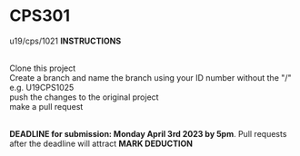 # CPS301
u19/cps/1021
**INSTRUCTIONS**<br><br>



Clone this project<br>
Create a branch and name the branch using your ID number without the "/" e.g. U19CPS1025<br>
push the changes to the original project<br>
make a pull request<br><br>

**DEADLINE for submission: Monday April 3rd 2023 by 5pm**. Pull requests after the deadline will attract **MARK DEDUCTION**
